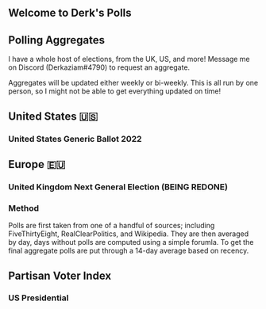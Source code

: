 ## Welcome to Derk's Polls

## Polling Aggregates

I have a whole host of elections, from the UK, US, and more! Message me on Discord (Derkaziam#4790) to request an aggregate.

Aggregates will be updated either weekly or bi-weekly. This is all run by one person, so I might not be able to get everything updated on time!

## United States 🇺🇸

### United States Generic Ballot 2022
<div class="flourish-embed flourish-chart" data-src="visualisation/10673157"><script src="https://public.flourish.studio/resources/embed.js"></script></div>


## Europe 🇪🇺

### United Kingdom Next General Election (BEING REDONE)
<div class="flourish-embed flourish-chart" data-src="visualisation/10672849"><script src="https://public.flourish.studio/resources/embed.js"></script></div>

### Method

Polls are first taken from one of a handful of sources; including FiveThirtyEight, RealClearPolitics, and Wikipedia. They are then averaged by day, days without polls are computed using a simple forumla. To get the final aggregate polls are put through a 14-day average based on recency.

## Partisan Voter Index

### US Presidential
<div class="flourish-embed flourish-map" data-src="visualisation/10775624"><script src="https://public.flourish.studio/resources/embed.js"></script></div>

